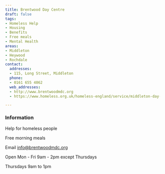 ```yaml
---
title: Brentwood Day Centre
draft: false
tags:
- Homeless Help
- Housing
- Benefits
- Free meals
- Mental Health
areas:
- Middleton
- Heywood
- Rochdale
contact:
  addresses:
  - 115, Long Street, Middleton
  phone:
  - 0161 655 4062
  web_addresses:
  - http://www.brentwoodmdc.org
  - https://www.homeless.org.uk/homeless-england/service/middleton-day-centre

---
```


### Information
Help for homeless people

Free morning meals

Email  info@brentwoodmdc.org

Open Mon - Fri 9am - 2pm except Thursdays

Thursdays 9am to 1pm